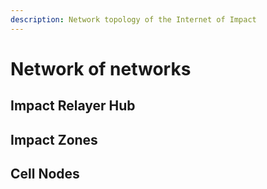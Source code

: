 ```yaml
---
description: Network topology of the Internet of Impact
---
```


# Network of networks

## Impact Relayer Hub

## Impact Zones

## Cell Nodes

